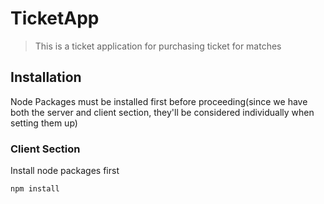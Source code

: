 # TicketApp
> This is a ticket application for purchasing ticket for matches

## Installation  
Node Packages must be installed first before proceeding(since we have both the server and client section, they'll be considered individually when setting them up)

### Client Section
Install node packages first
```BASH
npm install
```
